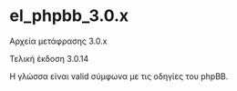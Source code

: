 # el_phpbb_3.0.x

Αρχεία μετάφρασης 3.0.x

Τελική έκδοση 3.0.14

Η γλώσσα είναι valid σύμφωνα με τις οδηγίες του phpBB.